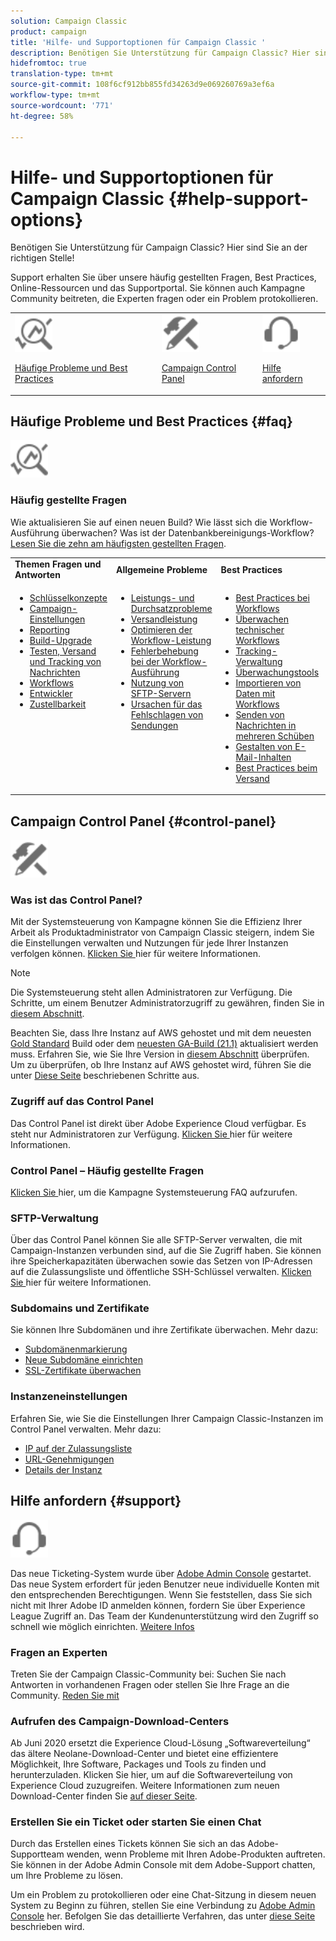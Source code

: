 ```yaml
---
solution: Campaign Classic
product: campaign
title: 'Hilfe- und Supportoptionen für Campaign Classic '
description: Benötigen Sie Unterstützung für Campaign Classic? Hier sind Sie an der richtigen Stelle!
hidefromtoc: true
translation-type: tm+mt
source-git-commit: 108f6cf912bb855fd34263d9e069260769a3ef6a
workflow-type: tm+mt
source-wordcount: '771'
ht-degree: 58%

---
```



# Hilfe- und Supportoptionen für Campaign Classic {#help-support-options}

Benötigen Sie Unterstützung für Campaign Classic? Hier sind Sie an der richtigen Stelle!

Support erhalten Sie über unsere häufig gestellten Fragen, Best Practices, Online-Ressourcen und das Supportportal. Sie können auch Kampagne Community beitreten, die Experten fragen oder ein Problem protokollieren.

<table>
    <tr>
        <td><img src="platform/using/assets/do-not-localize/icon-faq.svg" width="60px"><p><a href="#faq">Häufige Probleme und Best Practices</a></p></td>
        <td><img src="platform/using/assets/do-not-localize/icon-control-panel.svg" width="60px"><p><a href="#control-panel">Campaign Control Panel</a></p></td>
        <td><img src="platform/using/assets/do-not-localize/icon-support.svg" width="60px"><p><a href="#support">Hilfe anfordern</a></p></td>
    </tr>
</table>

## Häufige Probleme und Best Practices {#faq}

<img src="platform/using/assets/do-not-localize/icon-faq.svg" width="60px">

### Häufig gestellte Fragen

Wie aktualisieren Sie auf einen neuen Build? Wie lässt sich die Workflow-Ausführung überwachen? Was ist der Datenbankbereinigungs-Workflow? [Lesen Sie die zehn am häufigsten gestellten Fragen](platform/using/common-questions.md).

<table>
    <tr><td><strong>Themen Fragen und Antworten</strong></td><td><strong>Allgemeine Probleme</strong></td><td><strong>Best Practices</strong></td><td><strong>Anleitung</strong></td></tr>
    <tr>
    <td valign="top">
        <ul>
        <li><a href="platform/using/faq-key-concepts.md">Schlüsselkonzepte</a></li>
        <li><a href="platform/using/faq-campaign-config.md">Campaign-Einstellungen</a></li>
        <li><a href="platform/using/faq-reporting.md">Reporting</a></li>
        <li><a href="platform/using/faq-build-upgrade.md">Build-Upgrade</a></li>
        <li><a href="platform/using/faq-messages.md">Testen, Versand und Tracking von Nachrichten</a></li>
        <li><a href="platform/using/faq-workflows.md">Workflows</a></li>
        <li><a href="platform/using/faq-developers.md">Entwickler</a></li>
        <li><a href="delivery/using/monitoring-deliverability.md">Zustellbarkeit</a></li>
        </ul>
    </td>
    <td valign="top">
        <ul>
        <li><a href="production/using/performance-and-throughput-issues.md">Leistungs- und Durchsatzprobleme</a></li>
        <li><a href="delivery/using/delivery-performances.md">Versandleistung</a></li>
        <li><a href="workflow/using/workflow-best-practices.md">Optimieren der Workflow-Leistung</a></li>
        <li><a href="workflow/using/monitoring-workflow-execution.md">Fehlerbehebung bei der Workflow-Ausführung</a></li>
        <li><a href="platform/using/sftp-server-usage.md">Nutzung von SFTP-Servern</a></li>
        <li><a href="delivery/using/understanding-delivery-failures.md">Ursachen für das Fehlschlagen von Sendungen</a></li>
        </ul>
    </td>
   <td valign="top">
        <ul>
        <li><a href="workflow/using/workflow-best-practices.md">Best Practices bei Workflows</a></li>
        <li><a href="workflow/using/monitoring-technical-workflows.md">Überwachen technischer Workflows</a></li>
        <li><a href="delivery/using/about-message-tracking.md">Tracking-Verwaltung</a></li>
        <li><a href="production/using/monitoring-guidelines.md">Überwachungstools</a></li>
        <li><a href="platform/using/import-export-workflows.md">Importieren von Daten mit Workflows</a></li>
        <li><a href="delivery/using/steps-sending-the-delivery.md">Senden von Nachrichten in mehreren Schüben</a></li>
        <li><a href="delivery/using/defining-the-email-content.md">Gestalten von E-Mail-Inhalten</a></li>
        <li><a href="delivery/using/delivery-best-practices.md">Best Practices beim Versand</a></li>
        </ul>
    </td>
    <td valign="top">
        <ul>
        <li><a href="production/using/build-upgrade.md">Aktualisierung auf den aktuellen Build</a></li>
        <li><a href="platform/using/faq-build-upgrade.md">Häufig gestellte Fragen zum Build-Upgrade</a></li>
        <li><a href="delivery/using/about-delivery-monitoring.md">Überwachen von Sendungen</a></li>
        <li><a href="delivery/using/understanding-quarantine-management.md">Funktionsweise der Quarantäneverwaltung</a></li>
        <li><a href="installation/using/get-started-security-privacy.md">Checkliste für Sicherheit und Datenschutz</a></li>
        <li><a href="platform/using/privacy-management.md">Verwaltung von Datenschutz und Einverständniserklärungen</a></li>
        <li><a href="platform/using/steps-to-create-a-query.md">Erstellen einer Abfrage</a></li>
        <li><a href="workflow/using/querying-recipient-table.md">Beispiele für Abfragen     </a></li>
        <li><a href="workflow/using/building-a-workflow.md">Workflow erstellen</a></li>
        </ul>
    </td>
    </tr>
</table>

## Campaign Control Panel {#control-panel}

<img src="platform/using/assets/do-not-localize/icon-control-panel.svg" width="60px">

### Was ist das Control Panel?

Mit der Systemsteuerung von Kampagne können Sie die Effizienz Ihrer Arbeit als Produktadministrator von Campaign Classic steigern, indem Sie die Einstellungen verwalten und Nutzungen für jede Ihrer Instanzen verfolgen können.
[Klicken Sie ](https://docs.adobe.com/content/hecontrol-panel/using/discover-control-panel/key-features.html) hier für weitere Informationen.

>[!NOTE]
>
>Die Systemsteuerung steht allen Administratoren zur Verfügung. Die Schritte, um einem Benutzer Administratorzugriff zu gewähren, finden Sie in [diesem Abschnitt](https://experienceleague.adobe.com/docs/control-panel/using/discover-control-panel/managing-permissions.html?lang=en#discover-control-panel).
>
>Beachten Sie, dass Ihre Instanz auf AWS gehostet und mit dem neuesten [Gold Standard](rn/using/gs-overview.md) Build oder dem [neuesten GA-Build (21.1)](rn/using/latest-release.md) aktualisiert werden muss. Erfahren Sie, wie Sie Ihre Version in [diesem Abschnitt](platform/using/launching-adobe-campaign.md#getting-your-campaign-version) überprüfen. Um zu überprüfen, ob Ihre Instanz auf AWS gehostet wird, führen Sie die unter [Diese Seite](https://experienceleague.adobe.com/docs/control-panel/using/faq.html) beschriebenen Schritte aus.

### Zugriff auf das Control Panel

 Das Control Panel ist direkt über Adobe Experience Cloud verfügbar. Es steht nur Administratoren zur Verfügung. [Klicken Sie ](https://docs.adobe.com/content/hecontrol-panel/using/discover-control-panel/accessing-control-panel.html) hier für weitere Informationen.

### Control Panel – Häufig gestellte Fragen

[Klicken Sie ](https://docs.adobe.com/content/hecontrol-panel/using/faq.html) hier, um die Kampagne Systemsteuerung FAQ aufzurufen.

### SFTP-Verwaltung

Über das Control Panel können Sie alle SFTP-Server verwalten, die mit Campaign-Instanzen verbunden sind, auf die Sie Zugriff haben. Sie können ihre Speicherkapazitäten überwachen sowie das Setzen von IP-Adressen auf die Zulassungsliste und öffentliche SSH-Schlüssel verwalten. [Klicken Sie ](https://docs.adobe.com/content/hecontrol-panel/using/sftp-management/about-sftp-management.html) hier für weitere Informationen.

### Subdomains und Zertifikate

Sie können Ihre Subdomänen und ihre Zertifikate überwachen. Mehr dazu:
* [Subdomänenmarkierung](https://docs.adobe.com/content/hecontrol-panel/using/subdomains-and-certificates/subdomains-branding.html)
* [Neue Subdomäne einrichten](https://docs.adobe.com/content/hecontrol-panel/using/subdomains-and-certificates/setting-up-new-subdomain.html)
* [SSL-Zertifikate überwachen](https://docs.adobe.com/content/hecontrol-panel/using/subdomains-and-certificates/renewing-subdomain-certificate.html)

### Instanzeneinstellungen

Erfahren Sie, wie Sie die Einstellungen Ihrer Campaign Classic-Instanzen im Control Panel verwalten. Mehr dazu:
* [IP auf der Zulassungsliste](https://docs.adobe.com/content/hecontrol-panel/using/instances-settings/ip-whitelisting-instance-access.html)
* [URL-Genehmigungen](https://docs.adobe.com/content/hecontrol-panel/using/instances-settings/url-permissions.html)
* [Details der Instanz](https://docs.adobe.com/content/hecontrol-panel/using/instances-settings/instance-details.html)

## Hilfe anfordern {#support}

<img src="platform/using/assets/do-not-localize/icon-support.svg" width="60px">

Das neue Ticketing-System wurde über [Adobe Admin Console](https://adminconsole.adobe.com/overview) gestartet. Das neue System erfordert für jeden Benutzer neue individuelle Konten mit den entsprechenden Berechtigungen. Wenn Sie feststellen, dass Sie sich nicht mit Ihrer Adobe ID anmelden können, fordern Sie über Experience League Zugriff an. Das Team der Kundenunterstützung wird den Zugriff so schnell wie möglich einrichten. [Weitere Infos](https://helpx.adobe.com/de/enterprise/using/support-for-experience-cloud.html)

### Fragen an Experten

Treten Sie der Campaign Classic-Community bei: Suchen Sie nach Antworten in vorhandenen Fragen oder stellen Sie Ihre Frage an die Community. [Reden Sie mit](https://experienceleaguecommunities.adobe.cadobe-campaign-classic/ct-p/adobe-campaign-classic-community)

### Aufrufen des Campaign-Download-Centers

Ab Juni 2020 ersetzt die Experience Cloud-Lösung „Softwareverteilung“ das ältere Neolane-Download-Center und bietet eine effizientere Möglichkeit, Ihre Software, Packages und Tools zu finden und herunterzuladen. [](https://experience.adobe.com/#/downloads/content/software-distributicampaign.html)Klicken Sie hier, um auf die Softwareverteilung von Experience Cloud zuzugreifen.
Weitere Informationen zum neuen Download-Center finden Sie [auf dieser Seite](https://docs.adobe.com/content/heexperience-cloud/software-distribution/home.html).

### Erstellen Sie ein Ticket oder starten Sie einen Chat

Durch das Erstellen eines Tickets können Sie sich an das Adobe-Supportteam wenden, wenn Probleme mit Ihren Adobe-Produkten auftreten. Sie können in der Adobe Admin Console mit dem Adobe-Support chatten, um Ihre Probleme zu lösen.

Um ein Problem zu protokollieren oder eine Chat-Sitzung in diesem neuen System zu Beginn zu führen, stellen Sie eine Verbindung zu [Adobe Admin Console](https://adminconsole.adobe.com/overview) her. Befolgen Sie das detaillierte Verfahren, das unter [diese Seite](https://helpx.adobe.com/enterprise/using/support-for-experience-cloud.html) beschrieben wird.

